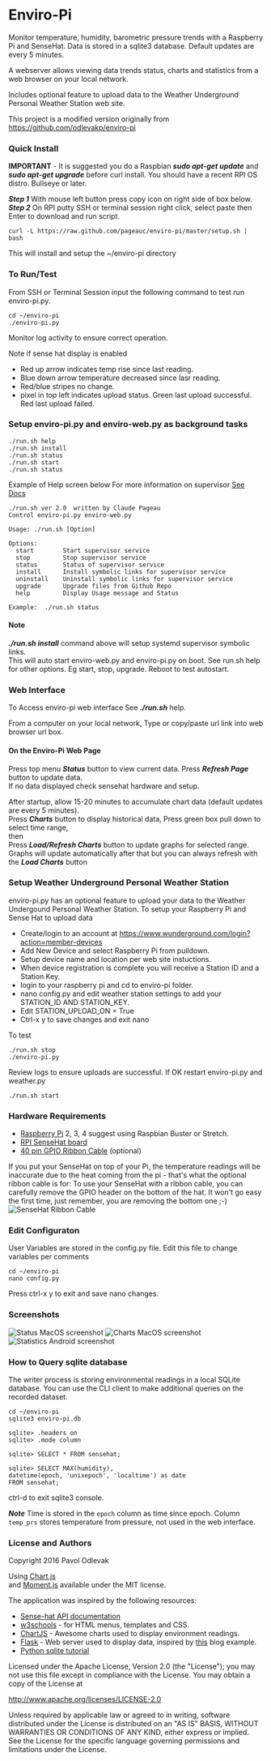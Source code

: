 # Enviro-Pi
Monitor temperature, humidity, barometric pressure trends with a Raspberry Pi and SenseHat.
Data is stored in a sqlite3 database. Default updates are every 5 minutes.  

A webserver allows viewing data trends status, charts and statistics from a web browser on your local network.

Includes optional feature to upload data to the Weather Underground Personal Weather Station web site.

This project is a modified version originally from https://github.com/odlevakp/enviro-pi

### Quick Install
**IMPORTANT** - It is suggested you do a Raspbian ***sudo apt-get update*** and ***sudo apt-get upgrade***
before curl install.  You should have a recent RPI OS distro.  Bullseye or later.

***Step 1*** With mouse left button press copy icon on right side of box below.    
***Step 2*** On RPI putty SSH or terminal session right click, select paste then Enter to download and run script.

    curl -L https://raw.github.com/pageauc/enviro-pi/master/setup.sh | bash

This will install and setup the ~/enviro-pi directory

### To Run/Test
From SSH or Terminal Session input the following command to test run enviro-pi.py.

    cd ~/enviro-pi
    ./enviro-pi.py
    
Monitor log activity to ensure correct operation. 

Note if sense hat display is enabled 
* Red up arrow indicates temp rise since last reading. 
* Blue down arrow temperature decreased since lasr reading.  
* Red/blue stripes no change.  
* pixel in top left indicates upload status. Green last upload successful. Red last upload failed.    
    
### Setup enviro-pi.py and enviro-web.py as background tasks 
    
    ./run.sh help
    ./run.sh install
    ./run.sh status
    ./run.sh start
    ./run.sh status
    
Example of Help screen below For more information on supervisor [See Docs](https://www.digitalocean.com/community/tutorials/how-to-install-and-manage-supervisor-on-ubuntu-and-debian-vps)
 
```
./run.sh ver 2.0  written by Claude Pageau
Control enviro-pi.py enviro-web.py

Usage: ./run.sh [Option]

Options:
  start        Start supervisor service
  stop         Stop supervisor service
  status       Status of supervisor service
  install      Install symbolic links for supervisor service
  uninstall    Uninstall symbolic links for supervisor service
  upgrade      Upgrade files from Github Repo
  help         Display Usage message and Status

Example:  ./run.sh status

```
    
#### Note   
***./run.sh install*** command above will setup systemd supervisor symbolic links.   
This will auto start enviro-web.py and enviro-pi.py on boot.
See run.sh help for other options. Eg start, stop, upgrade.  Reboot to test autostart.

### Web Interface 
To Access enviro-pi web interface See ***./run.sh*** help.      

From a computer on your local network, Type or copy/paste url link into web browser url box.     

#### On the Enviro-Pi Web Page
Press top menu ***Status*** button to view current data. Press ***Refresh Page*** button to update data.    
If no data displayed check sensehat hardware and setup.

After startup, allow 15-20 minutes to accumulate chart data (default updates are every 5 minutes).   
Press ***Charts*** button to display historical data, Press green box pull down to select time range,    
then     
Press ***Load/Refresh Charts*** button to update graphs for selected range.
Graphs will update automatically after that but you can always refresh with the ***Load Charts*** button

### Setup Weather Underground Personal Weather Station 

enviro-pi.py has an optional feature to upload your data to the Weather Undergound Personal Weather Station.
To setup your Raspberry Pi and Sense Hat to upload data

* Create/login to an account at https://www.wunderground.com/login?action=member-devices
* Add New Device and select Raspberry Pi from pulldown.
* Setup device name and location per web site instuctions.
* When device registration is complete you will receive a Station ID and a Station Key.
* login to your raspberry pi and cd to enviro-pi folder.
* nano config.py and edit weather station settings to add your STATION_ID AND STATION_KEY.
* Edit STATION_UPLOAD_ON = True
* Ctrl-x y to save changes and exit nano

To test

    ./run.sh stop
    ./enviro-pi.py
    
Review logs to ensure uploads are successful.
If OK restart enviro-pi.py and weather.py 

    ./run.sh start
    

### Hardware Requirements
* [Raspberry Pi](https://www.raspberrypi.org/products/) 2, 3, 4  suggest using Raspbian Buster or Stretch.   
* [RPI SenseHat board](https://www.raspberrypi.org/products/sense-hat/)   
* [40 pin GPIO Ribbon Cable](https://thepihut.com/products/gpio-ribbon-cable-for-raspberry-pi-40-pins) (optional)

If you put your SenseHat on top of your Pi, the temperature readings will be
inaccurate due to the heat coming from the pi - that's what the optional ribbon cable is for:
To use your SenseHat with a ribbon cable, you can carefully remove the GPIO header on the bottom of the hat.
It won't go easy the first time, just remember, you are removing the bottom one ;-)
![SenseHat Ribbon Cable](http://files.phisolutions.eu/enviro-pi-hw1.jpg "SenseHat with Ribbon Cable")

### Edit Configuraton
User Variables are stored in the config.py file.  Edit this file to change variables per comments

    cd ~/enviro-pi
    nano config.py

Press ctrl-x y to exit and save nano changes.

### Screenshots
![Status MacOS screenshot](http://files.phisolutions.eu/status.png "Status MacOS screenshot")
![Charts MacOS screenshot](http://files.phisolutions.eu/charts.png "Charts MacOS screenshot")
![Statistics Android screenshot](http://files.phisolutions.eu/statistics.png "Statistics Android screenshot")

### How to Query sqlite database
The writer process is storing environmental readings in a local SQLite database. You can use the CLI client
to make additional queries on the recorded dataset.

```
cd ~/enviro-pi
sqlite3 enviro-pi.db

sqlite> .headers on
sqlite> .mode column

sqlite> SELECT * FROM sensehat;

sqlite> SELECT MAX(humidity),
datetime(epoch, 'unixepoch', 'localtime') as date
FROM sensehat;
```
ctrl-d to exit sqlite3 console.   

***Note*** Time is stored in the `epoch` column as time since epoch. 
Column `temp_prs` stores temperature from pressure, not used in the web interface.

### License and Authors
Copyright 2016 Pavol Odlevak

Using <a href="http://www.chartjs.org/">Chart.js</a>     
and <a href="http://momentjs.com/">Moment.js</a> available under the MIT license.

The application was inspired by the following resources:

* [Sense-hat API documentation](https://pythonhosted.org/sense-hat/)
* [w3schools](https://pythonhosted.org/sense-hat/) - for HTML menus, templates and CSS.
* [ChartJS](http://www.chartjs.org/docs) - Awesome charts used to display environment readings.
* [Flask](http://flask.pocoo.org/) - Web server used to display data, inspired by [this](https://github.com/pallets/flask/tree/master/examples/flaskr) blog example.
* [Python sqlite tutorial](http://zetcode.com/db/sqlitepythontutorial/)

Licensed under the Apache License, Version 2.0 (the "License"); you may not use this file except in compliance with the License. You may obtain a copy of the License at

http://www.apache.org/licenses/LICENSE-2.0

Unless required by applicable law or agreed to in writing, software distributed under the License is distributed on an "AS IS" BASIS, WITHOUT WARRANTIES OR CONDITIONS OF ANY KIND, either express or implied. See the License for the specific language governing permissions and limitations under the License.
